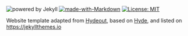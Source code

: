 ![powered by Jekyll](https://img.shields.io/badge/powered_by-Jekyll-blue.svg) 
[![made-with-Markdown](https://img.shields.io/badge/Made%20with-Markdown-1f425f.svg)](http://commonmark.org)
[![License: MIT](https://img.shields.io/badge/License-MIT-red.svg)](https://opensource.org/licenses/MIT)

Website template adapted from [Hydeout](https://github.com/fongandrew/hydeout), 
based on [Hyde](https://github.com/poole/hyde), 
and listed on https://jekyllthemes.io
 
